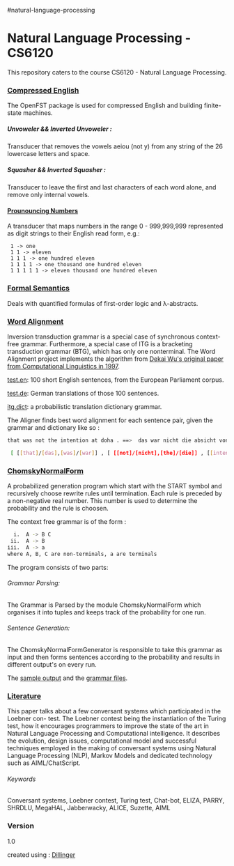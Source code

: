 #natural-language-processing


# Natural Language Processing - CS6120

This repository caters to the course CS6120 - Natural Language Processing.
### [Compressed English](https://github.com/dixitk13/natural-language-processing/tree/master/CompressedEnglish)
The OpenFST package is used for compressed English and building finite-state machines.
##### Unvoweler && Inverted Unvoweler :
Transducer that removes the vowels aeiou (not y) from any string of the 26 lowercase letters and space.
##### Squasher && Inverted Squasher : 
Transducer to leave the first and last characters of each word alone, and remove only internal vowels.

#### [Prounouncing Numbers](https://github.com/dixitk13/natural-language-processing/tree/master/ProunouncingNumbers)
A transducer that maps numbers in the range 0 - 999,999,999 represented as digit strings to their English read form, e.g.:

     1 -> one
     1 1 -> eleven
     1 1 1 -> one hundred eleven
     1 1 1 1 -> one thousand one hundred eleven
     1 1 1 1 1 -> eleven thousand one hundred eleven

### [Formal Semantics](https://github.com/dixitk13/natural-language-processing/tree/master/FormalSemantics)
Deals with quantified formulas of first-order logic and λ-abstracts.

### [Word Alignment](https://github.com/dixitk13/natural-language-processing/tree/master/WordAlignment)
Inversion transduction grammar is a special case of synchronous context-free grammar. Furthermore, a special case of ITG is a bracketing transduction grammar (BTG), which has only one nonterminal. The Word Alignment project implements the algorithm from [Dekai Wu's original paper from Computational Linguistics in 1997](http://aclweb.org/anthology-new/J/J97/J97-3002.pdf).

[test.en](http://www.ccs.neu.edu/course/cs6120sp15/test.en): 100 short English sentences, from the European Parliament corpus.

[test.de](http://www.ccs.neu.edu/course/cs6120sp15/test.de): German translations of those 100 sentences.

[itg.dict](http://www.ccs.neu.edu/course/cs6120sp15/itg.dict): a probabilistic translation dictionary grammar. 

The Aligner finds best word alignment for each sentence pair, given the grammar and dictionary like so : 

```sh
that was not the intention at doha . ==>  das war nicht die absicht von doha .
```
```sh
 [ [[that]/[das],[was]/[war]] , [ [[not]/[nicht],[the]/[die]] , [[intention]/[absicht], [[<Epsilon>]/[von], [[at]/[<Epsilon>], [[doha]/[doha],[.]/[.]] ] ] ] ] ] 
```
### [ChomskyNormalForm](https://github.com/dixitk13/natural-language-processing/tree/master/ChomskyNormalForm)
A probabilized generation program which start with the START symbol and recursively choose rewrite rules until termination. Each rule is preceded by a non-negative real number. This number is used to determine the probability and the rule is choosen.

The context free grammar is of the form :
```sh
  i.  A -> B C
 ii.  A -> B
iii.  A -> a
where A, B, C are non-terminals, a are terminals
```
The program  consists of two parts:
###### Grammar Parsing: 
The Grammar is Parsed by the module ChomskyNormalForm which organises it into tuples and keeps track of the probability for one run.
###### Sentence Generation: 
The ChomskyNormalFormGenerator is responsible to take this grammar as input and then forms sentences according to the probability and results in different output's on every run.

The [sample output](https://github.com/dixitk13/natural-language-processing/tree/master/ChomskyNormalForm) and the [grammar files](https://github.com/dixitk13/natural-language-processing/tree/master/ChomskyNormalForm).

### [Literature](https://github.com/dixitk13/natural-language-processing/tree/master/Literature)
This paper talks about a few conversant systems which participated in the Loebner con-
test. The Loebner contest being the instantiation of the Turing test, how it encourages
programmers to improve the state of the art in Natural Language Processing and Computational intelligence. It describes the evolution, design issues, computational model and successful techniques employed in the making of conversant systems using Natural Language Processing (NLP), Markov Models and dedicated technology such as AIML/ChatScript.

###### Keywords
Conversant systems, Loebner contest, Turing test, Chat-bot, ELIZA, PARRY,
SHRDLU, MegaHAL, Jabberwacky, ALICE, Suzette, AIML

### Version
1.0

created using : [Dillinger](http://dillinger.io/)